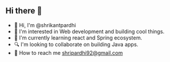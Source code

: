 ## Hi there 👋

<!--
**shrikantpardhi/shrikantpardhi** is a ✨ _special_ ✨ repository because its `README.md` (this file) appears on your GitHub profile.

Here are some ideas to get you started:

- 🔭 I’m currently working on ...
- 🌱 I’m currently learning ...
- 👯 I’m looking to collaborate on ...
- 🤔 I’m looking for help with ...
- 💬 Ask me about ...
- 📫 How to reach me: ...
- 😄 Pronouns: ...
- ⚡ Fun fact: ...
-->
- 👋 Hi, I'm @shrikantpardhi
- 👀 I'm interested in Web development and building cool things.
- 🌱 I'm currently learning react and Spring ecosystem.
- 🔍 I'm looking to collaborate on building Java apps.
- 📍 How to reach me shripardhi92@gmail.com 
